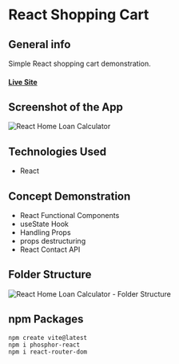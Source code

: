 # **React Shopping Cart**

## General info

Simple React shopping cart demonstration. 

#### [Live Site](https://react-shopping-cart-100.netlify.app/)

## Screenshot of the App

![React Home Loan Calculator](https://ibb.co/0pLM1fR/react-7.jpg)

## Technologies Used

- React

## Concept Demonstration

- React Functional Components
- useState Hook
- Handling Props
- props destructuring
- React Contact API

## Folder Structure

![React Home Loan Calculator - Folder Structure](https://ibb.co/25BsWpS/react-8.jpg)

## npm Packages

```
npm create vite@latest
npm i phosphor-react
npm i react-router-dom
```

